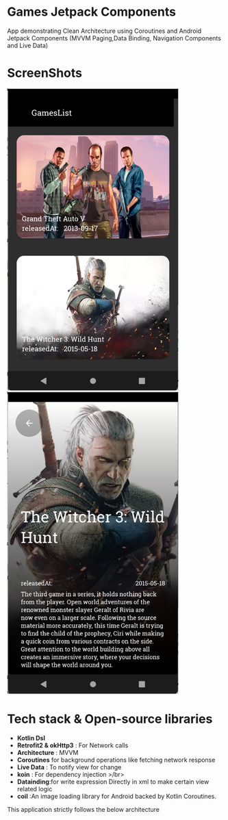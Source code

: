 # Games Jetpack Components

App demonstrating Clean Architecture using Coroutines and Android Jetpack Components (MVVM Paging,Data Binding, Navigation Components and Live Data)

# ScreenShots

<p float="left">
  <img src="/screenShot/games.png" width="400" />
  <img src="/screenShot/gameDetails.png" width="400" /> 
</p>


# Tech stack & Open-source libraries

* **Kotlin Dsl** </br>
* **Retrofit2 & okHttp3** : For Network calls </br>
* **Architecture** : MVVM </br>
* **Coroutines** for background operations like fetching network response </br>
* **Live Data** : To notify view for change </br>
* **koin** : For dependency injection >/br>
* **Datainding**:for write expression Directly in xml to make certain view related logic </br>
* **coil** :An image loading library for Android backed by Kotlin Coroutines. </br>
 

This application strictly follows the below architecture
